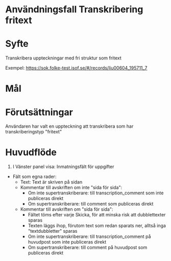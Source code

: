 # Användningsfall Transkribering fritext
# Syfte
Transkribera uppteckningar med fri struktur som fritext

Exempel: https://sok.folke-test.isof.se/#/records/liu00604_195711_7
# Mål

# Förutsättningar
Användaren har valt en uppteckning att transkribera som har transkriberingstyp "fritext"

# Huvudflöde
1. I Vänster panel visa: Inmatningsfält för uppgifter
- Fält som egna rader:
  - Text: Text är skriven på sidan
  - Kommentar till avskriften om inte "sida för sida":
    - Om inte supertranskriberare: till transcription_comment som inte publiceras direkt
    - Om supertranskriberare: till comment som publiceras direkt
  - Kommentar till avskriften om "sida för sida":
    - Fältet töms efter varje Skicka, för att minska risk att dubblettexter sparas
	- Texten läggs ihop, förutom text som redan sparats ner, alltså inga "textdubbletter" sparas
    - Om inte supertranskriberare: till transcription_comment på huvudpost som inte publiceras direkt
    - Om supertranskriberare: till comment på huvudpost som publiceras direkt
